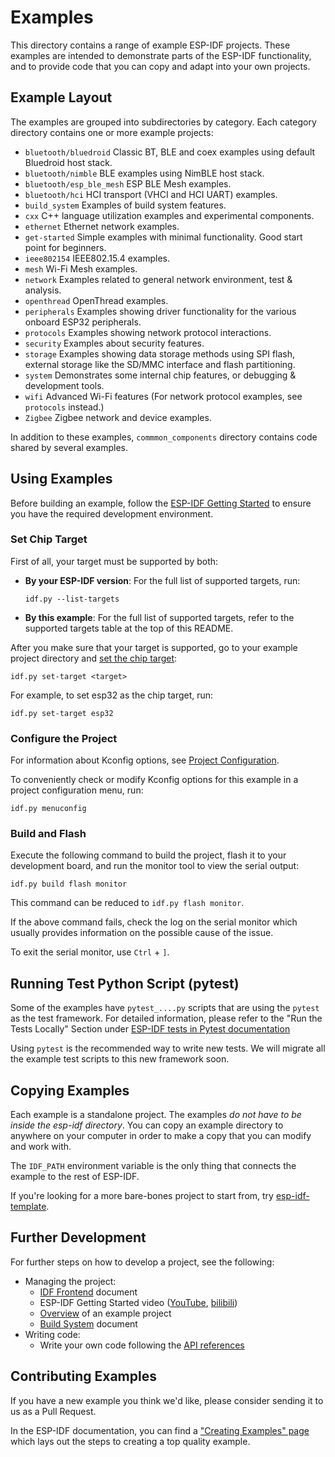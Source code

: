 # Examples

This directory contains a range of example ESP-IDF projects. These examples are intended to demonstrate parts of the ESP-IDF functionality, and to provide code that you can copy and adapt into your own projects.

## Example Layout

The examples are grouped into subdirectories by category. Each category directory contains one or more example projects:

- `bluetooth/bluedroid` Classic BT, BLE and coex examples using default Bluedroid host stack.
- `bluetooth/nimble` BLE examples using NimBLE host stack.
- `bluetooth/esp_ble_mesh` ESP BLE Mesh examples.
- `bluetooth/hci` HCI transport (VHCI and HCI UART) examples.
- `build_system` Examples of build system features.
- `cxx` C++ language utilization examples and experimental components.
- `ethernet` Ethernet network examples.
- `get-started` Simple examples with minimal functionality. Good start point for beginners.
- `ieee802154` IEEE802.15.4 examples.
- `mesh` Wi-Fi Mesh examples.
- `network` Examples related to general network environment, test & analysis.
- `openthread` OpenThread examples.
- `peripherals` Examples showing driver functionality for the various onboard ESP32 peripherals.
- `protocols` Examples showing network protocol interactions.
- `security` Examples about security features.
- `storage` Examples showing data storage methods using SPI flash, external storage like the SD/MMC interface and flash partitioning.
- `system` Demonstrates some internal chip features, or debugging & development tools.
- `wifi` Advanced Wi-Fi features (For network protocol examples, see `protocols` instead.)
- `Zigbee` Zigbee network and device examples.

In addition to these examples, `commmon_components` directory contains code shared by several examples.

## Using Examples

Before building an example, follow the [ESP-IDF Getting Started](https://idf.espressif.com/) to ensure you have the required development environment.

### Set Chip Target

First of all, your target must be supported by both:

- **By your ESP-IDF version**: For the full list of supported targets, run:
  ```
  idf.py --list-targets
  ```
- **By this example**: For the full list of supported targets,  refer to the supported targets table at the top of this README.

After you make sure that your target is supported, go to your example project directory and [set the chip target](https://docs.espressif.com/projects/esp-idf/en/latest/api-guides/tools/idf-py.html#select-the-target-chip-set-target):

```
idf.py set-target <target>
```

For example, to set esp32 as the chip target, run:

```
idf.py set-target esp32
```


### Configure the Project

For information about Kconfig options, see [Project Configuration](https://docs.espressif.com/projects/esp-idf/en/latest/api-reference/kconfig.html).

To conveniently check or modify Kconfig options for this example in a project configuration menu, run:

```
idf.py menuconfig
```


### Build and Flash

Execute the following command to build the project, flash it to your development board, and run the monitor tool to view the serial output:

```
idf.py build flash monitor
```

This command can be reduced to `idf.py flash monitor`.

If the above command fails, check the log on the serial monitor which usually provides information on the possible cause of the issue.

To exit the serial monitor, use `Ctrl` + `]`.


## Running Test Python Script (pytest)

Some of the examples have `pytest_....py` scripts that are using the `pytest` as the test framework. For detailed information, please refer to the "Run the Tests Locally" Section under [ESP-IDF tests in Pytest documentation](../docs/en/contribute/esp-idf-tests-with-pytest.rst)

Using `pytest` is the recommended way to write new tests. We will migrate all the example test scripts to this new framework soon.

## Copying Examples

Each example is a standalone project. The examples _do not have to be inside the esp-idf directory_. You can copy an example directory to anywhere on your computer in order to make a copy that you can modify and work with.

The `IDF_PATH` environment variable is the only thing that connects the example to the rest of ESP-IDF.

If you're looking for a more bare-bones project to start from, try [esp-idf-template](https://github.com/espressif/esp-idf-template).

## Further Development

For further steps on how to develop a project, see the following:

- Managing the project:
  - [IDF Frontend](https://docs.espressif.com/projects/esp-idf/en/latest/api-guides/build-system.html#start-a-new-project) document
  - ESP-IDF Getting Started video ([YouTube](https://youtu.be/J8zc8mMNKtc?t=340), [bilibili](https://www.bilibili.com/video/BV1114y1r7du/?t=336))
  - [Overview](https://docs.espressif.com/projects/esp-idf/en/latest/esp32/api-guides/build-system.html#example-project) of an example project
  - [Build System](https://docs.espressif.com/projects/esp-idf/en/stable/esp32/api-guides/build-system.html) document
- Writing code:
  - Write your own code following the [API references](https://docs.espressif.com/projects/esp-idf/en/stable/api-reference/index.html)

## Contributing Examples

If you have a new example you think we'd like, please consider sending it to us as a Pull Request.

In the ESP-IDF documentation, you can find a ["Creating Examples" page](../docs/en/contribute/creating-examples.rst) which lays out the steps to creating a top quality example.
